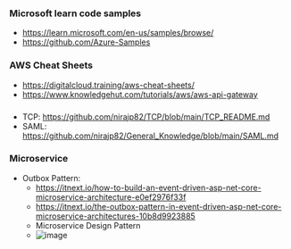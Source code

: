 ### Microsoft learn code samples
  * https://learn.microsoft.com/en-us/samples/browse/
  * https://github.com/Azure-Samples
  
### AWS Cheat Sheets
  * https://digitalcloud.training/aws-cheat-sheets/
  * https://www.knowledgehut.com/tutorials/aws/aws-api-gateway

###
  * TCP: https://github.com/nirajp82/TCP/blob/main/TCP_README.md
  * SAML: https://github.com/nirajp82/General_Knowledge/blob/main/SAML.md

### Microservice
  * Outbox Pattern:
     * https://itnext.io/how-to-build-an-event-driven-asp-net-core-microservice-architecture-e0ef2976f33f 
     * https://itnext.io/the-outbox-pattern-in-event-driven-asp-net-core-microservice-architectures-10b8d9923885
     * Microservice Design Pattern
      * ![image](https://user-images.githubusercontent.com/61636643/221331307-f39caf38-a94d-4bee-be84-07f502c463d4.png)


